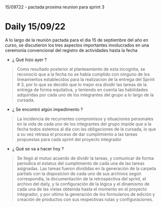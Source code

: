 15/09722 - pactada proxima reunion para sprint 3
# Daily 15/09/22 
A lo largo de la reunión pactada para el dia 15 de septiembre del año en curso, se discutieron los tres aspectos importantes involucrados en una ceremonia convencional del registro de actividades hasta la fecha
- ¿ Qué hizo ayer ?
> Como resultado posterior al planteamiento de esta incognita, se reconoció que a la fecha no se había cumplido con ninguno de los lineamientos establecidos para la realizacion de la entrega del Sprint # 3, por lo que se decidió que lo mejor era dividir las tareas de la entrega de forma equitativa, y teniendo en cuenta las habilidades adquiridas por cada uno de los integrantes del grupo a lo largo de la cursada.
- ¿ Se encontró algún impedimento ?
> La incidencia de recurrentes compromisos y situaciones personales en la vida de cada uno de los integrantes del grupo impide que a la fecha todos estemos al día con las obligaciones de la cursada, lo que a su vez retrasa el proceso de dar cumplimiento a las tareas propuestas para cada sprint del proyecto integrador
- ¿ Qué se va a hacer hoy ?
> Se llegó al mutuo acuerdo de dividir la tareas, y comunicar de forma periodica el estatus del cumplimiento de cada una de las tareas asignadas. 
Las tareas fueron divididas en la generación de la carpeta partials con la disposicion de cada uno de sus archivos según correspondía, la documentación de la retrospectiva del sprint, el archivo del daily, y la configuración de la lógica y el dinamismo de cada una de las vistas obtenida hasta el momento en el proyecto integrador, y por ultimo la generación de los formularios de edición y creación de productos con sus respectivas rutas y configuraciones.